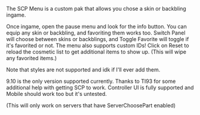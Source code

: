 The SCP Menu is a custom pak that allows you chose a skin or backbling ingame.

Once ingame, open the pause menu and look for the info button.
You can equip any skin or backbling, and favoriting them works too.
Switch Panel will choose between skins or backblings, and Toggle Favorite will toggle if it's favorited or not. The menu also supports custom IDs! Click on Reset to reload the cosmetic list to get additional items to show up. (This will wipe any favorited items.)

Note that styles are not supported and idk if I'll ever add them.

9.10 is the only version supported currently. Thanks to TI93 for some additional help with getting SCP to work. Controller UI is fully supported and Mobile should work too but it's untested.

(This will only work on servers that have ServerChoosePart enabled)